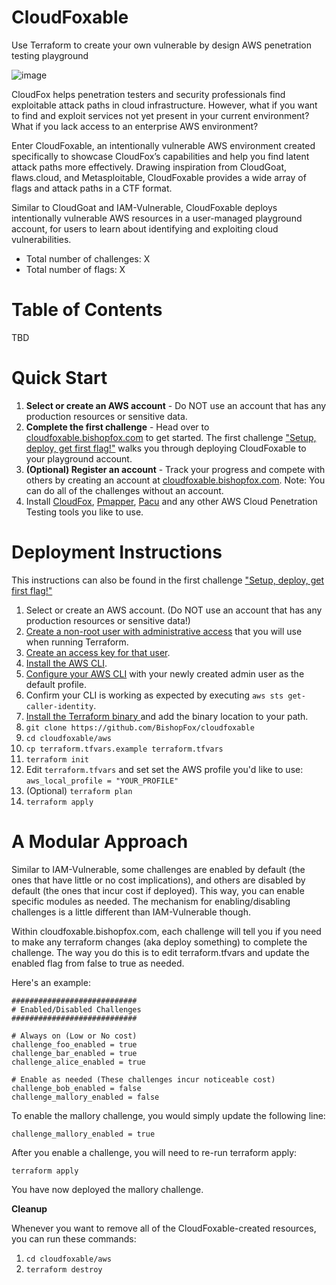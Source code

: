 # CloudFoxable

Use Terraform to create your own vulnerable by design AWS penetration testing playground

![image](https://user-images.githubusercontent.com/46326948/235528856-64ffddb0-b1a0-4eda-bb88-6c0bc95d936b.png)

CloudFox helps penetration testers and security professionals find exploitable attack paths in cloud infrastructure. However, what if you want to find and exploit services not yet present in your current environment? What if you lack access to an enterprise AWS environment? 

Enter CloudFoxable, an intentionally vulnerable AWS environment created specifically to showcase CloudFox’s capabilities and help you find latent attack paths more effectively. Drawing inspiration from CloudGoat, flaws.cloud, and Metasploitable, CloudFoxable provides a wide array of flags and attack paths in a CTF format. 

Similar to CloudGoat and IAM-Vulnerable, CloudFoxable deploys intentionally vulnerable AWS resources in a user-managed playground account, for users to learn about identifying and exploiting cloud vulnerabilities.


* Total number of challenges:    X
* Total number of flags:         X


# Table of Contents

TBD

# Quick Start

1. **Select or create an AWS account** - Do NOT use an account that has any production resources or sensitive data.
2. **Complete the first challenge** - Head over to [cloudfoxable.bishopfox.com](https://cloudfoxable.bishopfox.com) to get started. The first challenge ["Setup, deploy, get first flag!"](https://cloudfoxable.bishopfox.com/challenges#Setup,%20deploy,%20get%20first%20flag!-4) walks you through deploying CloudFoxable to your playground account. 
3. **(Optional) Register an account** - Track your progress and compete with others by creating an account at [cloudfoxable.bishopfox.com](https://cloudfoxable.bishopfox.com). Note: You can do all of the challenges without an account. 
4. Install [CloudFox](https://github.com/BishopFox/cloudfox), [Pmapper](https://github.com/nccgroup/PMapper), [Pacu](https://github.com/RhinoSecurityLabs/pacu) and any other AWS Cloud Penetration Testing tools you like to use. 

 


# Deployment Instructions
This instructions can also be found in the first challenge ["Setup, deploy, get first flag!"](https://cloudfoxable.bishopfox.com/challenges#Setup,%20deploy,%20get%20first%20flag!-4)

1. Select or create an AWS account. (Do NOT use an account that has any production resources or sensitive data!)
1. [Create a non-root user with administrative access](https://https://docs.aws.amazon.com/IAM/latest/UserGuide/getting-started_create-admin-group.html) that you will use when running Terraform.
2. [Create an access key for that user](https://https://docs.aws.amazon.com/IAM/latest/UserGuide/id_credentials_access-keys.html).
3. [Install the AWS CLI](https://https://docs.aws.amazon.com/cli/latest/userguide/install-cliv2.html).
4. [Configure your AWS CLI](https://https://docs.aws.amazon.com/cli/latest/userguide/cli-configure-quickstart.html) with your newly created admin user as the default profile.
5. Confirm your CLI is working as expected by executing `aws sts get-caller-identity`.
6. [Install the Terraform binary ](https://https://www.terraform.io/downloads.html)and add the binary location to your path.
7. `git clone https://github.com/BishopFox/cloudfoxable`
8. `cd cloudfoxable/aws`
9. `cp terraform.tfvars.example terraform.tfvars`  
10. `terraform init`
11. Edit `terraform.tfvars` and set set the AWS profile you'd like to use: `aws_local_profile = "YOUR_PROFILE"`
12. (Optional) `terraform plan`
13. `terraform apply`


# A Modular Approach

Similar to IAM-Vulnerable, some challenges are enabled by default (the ones that have little or no cost implications), and others are disabled by default (the ones that incur cost if deployed). This way, you can enable specific modules as needed. The mechanism for enabling/disabling challenges is a little different than IAM-Vulnerable though. 

Within cloudfoxable.bishopfox.com, each challenge will tell you if you need to make any terraform changes (aka deploy something) to complete the challenge. The way you do this is to edit terraform.tfvars and update the enabled flag from false to true as needed. 

Here's an example: 

```
############################
# Enabled/Disabled Challenges
############################

# Always on (Low or No cost)
challenge_foo_enabled = true
challenge_bar_enabled = true
challenge_alice_enabled = true

# Enable as needed (These challenges incur noticeable cost)
challenge_bob_enabled = false
challenge_mallory_enabled = false
```

To enable the mallory challenge, you would simply update the following line:
```
challenge_mallory_enabled = true
```

After you enable a challenge, you will need to re-run terraform apply:
```
terraform apply
```

You have now deployed the mallory challenge.


**Cleanup**

Whenever you want to remove all of the CloudFoxable-created resources, you can run these commands:
1. `cd cloudfoxable/aws`
1. `terraform destroy`
